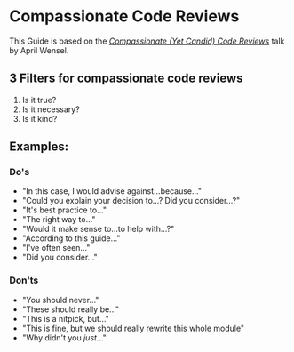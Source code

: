 # Compassionate Code Reviews

This Guide is based on the [_Compassionate (Yet Candid) Code Reviews_](https://www.slideshare.net/AprilWensel/compassionate-yet-candid-code-reviews) talk by April Wensel.

## 3 Filters for compassionate code reviews
1. Is it true?
2. Is it necessary?
3. Is it kind?

## Examples: 

### Do's
- "In this case, I would advise against...because..."
- "Could you explain your decision to...? Did you consider...?"
- "It's best practice to..."
- "The right way to..."
- "Would it make sense to...to help with...?"
- "According to this guide..."
- "I've often seen..."
- "Did you consider..."

### Don'ts
- "You should never..."
- "These should really be..."
- "This is a nitpick, but..."
- "This is fine, but we should really rewrite this whole module"
- "Why didn't you *just*..."
